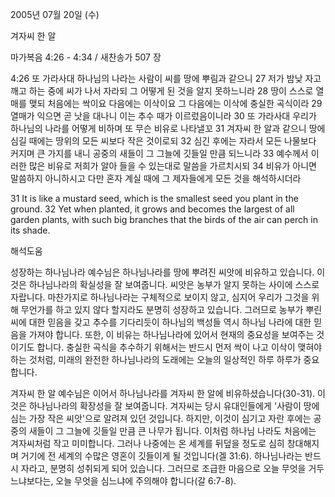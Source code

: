 2005년 07월 20일 (수)

겨자씨 한 알



마가복음 4:26 - 4:34 / 새찬송가 507 장


4:26 또 가라사대 하나님의 나라는 사람이 씨를 땅에 뿌림과 같으니 27 저가 밤낮 자고 깨고 하는 중에 씨가 나서 자라되 그 어떻게 된 것을 알지 못하느니라 28 땅이 스스로 열매를 맺되 처음에는 싹이요 다음에는 이삭이요 그 다음에는 이삭에 충실한 곡식이라 29 열매가 익으면 곧 낫을 대나니 이는 추수 때가 이르렀음이니라 30 또 가라사대 우리가 하나님의 나라를 어떻게 비하며 또 무슨 비유로 나타낼꼬 31 겨자씨 한 알과 같으니 땅에 심길 때에는 땅위의 모든 씨보다 작은 것이로되 32 심긴 후에는 자라서 모든 나물보다 커지며 큰 가지를 내니 공중의 새들이 그 그늘에 깃들일 만큼 되느니라 33 예수께서 이러한 많은 비유로 저희가 알아 들을 수 있는대로 말씀을 가르치시되 34 비유가 아니면 말씀하지 아니하시고 다만 혼자 계실 때에 그 제자들에게 모든 것을 해석하시더라

31 It is like a mustard seed, which is the smallest seed you plant in the ground. 32 Yet when planted, it grows and becomes the largest of all garden plants, with such big branches that the birds of the air can perch in its shade.

해석도움





성장하는 하나님나라
예수님은 하나님나라를 땅에 뿌려진 씨앗에 비유하고 있습니다. 이것은 하나님나라의 확실성을 잘 보여줍니다. 씨앗은 농부가 알지 못하는 사이에 스스로 자랍니다. 마찬가지로 하나님나라는 구체적으로 보이지 않고, 심지어 우리가 그것을 위해 무언가를 하고 있지 않다 할지라도 분명히 성장하고 있습니다. 그러므로 농부가 뿌린 씨에 대한 믿음을 갖고 추수를 기다리듯이 하나님의 백성들 역시 하나님 나라에 대한 믿음을 가져야 합니다. 또한, 이 비유는 하나님나라에 있어서 현재의 중요성을 보여주는 것이기도 합니다. 충실한 곡식을 추수하기 위해서는 반드시 먼저 싹이 나고 이삭이 맺혀야 하는 것처럼, 미래의 완전한 하나님나라의 도래에는 오늘의 일상적인 하루 하루가 중요합니다.

겨자씨 한 알
예수님은 이어서 하나님나라를 겨자씨 한 알에 비유하셨습니다(30-31). 이것은 하나님나라의 확장성을 잘 보여줍니다. 겨자씨는 당시 유대인들에게 '사람이 땅에 심는 가장 작은 씨앗'으로 알려져 있던 것입니다. 하지만, 이것이 심기고 자란 후에는 공중의 새들이 그 그늘에 깃들일 만큼 큰 나무가 됩니다. 이처럼 하나님 나라도 처음에는 겨자씨처럼 작고 미미합니다. 그러나 나중에는 온 세계를 뒤덮을 정도로 심히 창대해지며 거기에 전 세계의 수많은 영혼이 깃들이게 될 것입니다(겔 31:6). 하나님나라는 반드시 자라고, 분명히 성취되게 되어 있습니다. 그러므로 조급한 마음으로 오늘 무엇을 거두느냐보다는, 오늘 무엇을 심느냐에 주의해야 합니다(갈 6:7-8).
